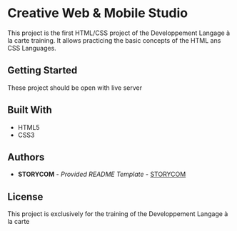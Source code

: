 # Creative Web & Mobile Studio

This project is the first HTML/CSS project of the Developpement Langage à la carte training.
It allows practicing the basic concepts of the HTML ans CSS Languages.

## Getting Started

These project should be open with live server

## Built With

 - HTML5
 - CSS3

## Authors

  - **STORYCOM** - *Provided README Template* -
    [STORYCOM](https://storycom.fr/)

## License

This project is exclusively for the training of the Developpement Langage à la carte